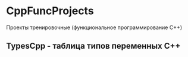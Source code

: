 # CppFuncProjects
Проекты тренировочные (функциональное программирование C++)
## TypesCpp - таблица типов переменных С++
